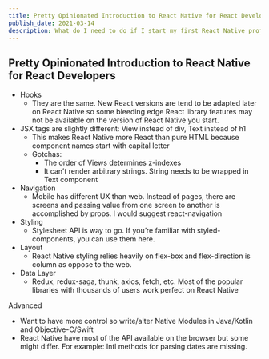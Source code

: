 ```yaml
---
title: Pretty Opinionated Introduction to React Native for React Developers
publish_date: 2021-03-14
description: What do I need to do if I start my first React Native project as React Developer
---
```


## Pretty Opinionated Introduction to React Native for React Developers

- Hooks
  - They are the same. New React versions are tend to be adapted later on React Native so some bleeding edge React library features may not be available on the version of React Native you start.
- JSX tags are slightly different: View instead of div, Text instead of h1
  - This makes React Native more React than pure HTML because component names start with capital letter
  - Gotchas:
    - The order of Views determines z-indexes
    - It can’t render arbitrary strings. String needs to be wrapped in Text component
- Navigation
  - Mobile has different UX than web. Instead of pages, there are screens and passing value from one screen to another is accomplished by props. I would suggest react-navigation
- Styling
  - Stylesheet API is way to go. If you’re familiar with styled-components, you can use them here.
- Layout
  - React Native styling relies heavily on flex-box and flex-direction is column as oppose to the web.
- Data Layer
  - Redux, redux-saga, thunk, axios, fetch, etc. Most of the popular libraries with thousands of users work perfect on React Native

Advanced

- Want to have more control so write/alter Native Modules in Java/Kotlin and Objective-C/Swift
- React Native have most of the API available on the browser but some might differ. For example: Intl methods for parsing dates are missing.
